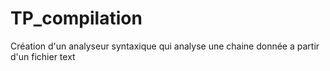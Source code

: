 # TP_compilation

Création d'un analyseur syntaxique qui analyse une chaine donnée a partir d'un fichier text
